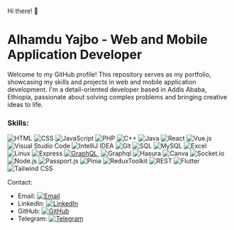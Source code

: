 Hi there! 👋

# Alhamdu Yajbo - Web and Mobile Application Developer

Welcome to my GitHub profile! This repository serves as my portfolio, showcasing my skills and projects in web and mobile application development. I'm a detail-oriented developer based in Addis Ababa, Ethiopia, passionate about solving complex problems and bringing creative ideas to life.

### Skills: 
![HTML](https://img.shields.io/badge/-HTML-E34F26?logo=html5&logoColor=white)
![CSS](https://img.shields.io/badge/-CSS-1572B6?logo=css3&logoColor=white)
![JavaScript](https://img.shields.io/badge/-JavaScript-F7DF1E?logo=javascript&logoColor=black) 
![PHP](https://img.shields.io/badge/-PHP-777BB4?logo=php&logoColor=white)
![C++](https://img.shields.io/badge/-C++-00599C?logo=c%2B%2B&logoColor=white) 
![Java](https://img.shields.io/badge/-Java-007396?logo=java&logoColor=white)
![React](https://img.shields.io/badge/-React-61DAFB?logo=react&logoColor=black) 
![Vue.js](https://img.shields.io/badge/-Vue.js-4FC08D?logo=vue.js&logoColor=white)
![Visual Studio Code](https://img.shields.io/badge/-Visual_Studio_Code-007ACC?logo=visual-studio-code&logoColor=white) 
![IntelliJ IDEA](https://img.shields.io/badge/-IntelliJ_IDEA-000000?logo=intellij-idea&logoColor=white) 
![Git](https://img.shields.io/badge/-Git-F05032?logo=git&logoColor=white)
![SQL](https://img.shields.io/badge/-SQL-4479A1?logo=sql&logoColor=white)
![MySQL](https://img.shields.io/badge/-MySQL-4479A1?logo=mysql&logoColor=white) 
![Excel](https://img.shields.io/badge/-Excel-217346?logo=microsoft-excel&logoColor=white) 
![Linux](https://img.shields.io/badge/-Linux-FCC624?logo=linux&logoColor=black)
![Express](https://img.shields.io/badge/-Express-FCC624?logo=express&logoColor=black)
[![GraphQL](https://img.shields.io/badge/-GraphQL-E434AA?logo=graphql&logoColor=white)&nbsp;](https://github.com/graphql)
![Graphql](https://img.shields.io/badge/-GraphQL-E434AA?logo=graphql&logoColor=white) 
![Hasura](https://img.shields.io/badge/-Hasura-FF5722?logo=hasura&logoColor=white)
![Canva](https://img.shields.io/badge/-Canva-00C4CC?logo=canva&logoColor=white)
![Socket.io](https://img.shields.io/badge/-Socket.io-010101?logo=socket.io&logoColor=white)
![Node.js](https://img.shields.io/badge/-Node.js-339933?logo=node.js&logoColor=white)
![Passport.js](https://img.shields.io/badge/-Passport.js-34E27A?logo=passport&logoColor=white)
![Pinia](https://img.shields.io/badge/-Pinia-28C101?logo=pinia&logoColor=white)
![ReduxToolkit](https://img.shields.io/badge/-Redux_Toolkit-764ABC?logo=redux&logoColor=white)
![REST](https://img.shields.io/badge/-REST-217346?logo=rest&logoColor=white) 
![Flutter](https://img.shields.io/badge/-Flutter-02569B?logo=flutter&logoColor=white)
![Tailwind CSS](https://img.shields.io/badge/-Tailwind_CSS-38B2AC?logo=tailwind-css&logoColor=white)

Contact:
- Email: [![Email](https://img.shields.io/badge/Email-Message-blue?logo=email&style=social)](mailto:www.alex94lykam@gmail.com)
- LinkedIn: [![LinkedIn](https://img.shields.io/badge/LinkedIn-Connect-blue?logo=linkedin&style=social)](www.linkedin.com/in/alhamdu-yajbo-5aa8b821a)
- GitHub: [![GitHub](https://img.shields.io/badge/GitHub-Follow-black?logo=github&style=social)](https://github.com/Lykamopia)
- Telegram: [![Telegram](https://img.shields.io/badge/Telegram-Message-blue?logo=telegram&style=social)](https://t.me/alex94lykam)

